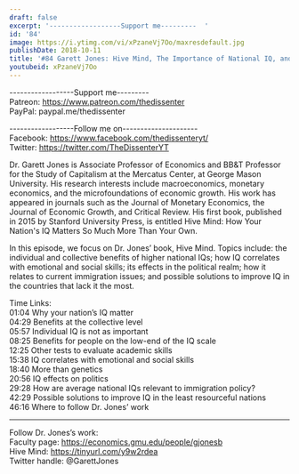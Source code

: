 ```yaml
---
draft: false
excerpt: '------------------Support me---------  '
id: '84'
image: https://i.ytimg.com/vi/xPzaneVj7Oo/maxresdefault.jpg
publishDate: 2018-10-11
title: '#84 Garett Jones: Hive Mind, The Importance of National IQ, and Immigration'
youtubeid: xPzaneVj7Oo
---
```

<div class="timelinks">

------------------Support me---------  
Patreon: https://www.patreon.com/thedissenter  
PayPal: paypal.me/thedissenter

------------------Follow me on---------------------  
Facebook: https://www.facebook.com/thedissenteryt/  
Twitter: https://twitter.com/TheDissenterYT

Dr. Garett Jones is Associate Professor of Economics and BB&T Professor for the Study of Capitalism at the Mercatus Center, at George Mason University. His research interests include macroeconomics, monetary economics, and the microfoundations of economic growth. His work has appeared in journals such as the Journal of Monetary Economics, the Journal of Economic Growth, and Critical Review. His first book, published in 2015 by Stanford University Press, is entitled Hive Mind: How Your Nation's IQ Matters So Much More Than Your Own.

In this episode, we focus on Dr. Jones’ book, Hive Mind. Topics include: the individual and collective benefits of higher national IQs; how IQ correlates with emotional and social skills; its effects in the political realm; how it relates to current immigration issues; and possible solutions to improve IQ in the countries that lack it the most. 

Time Links:  
<time>01:04</time> Why your nation’s IQ matter        
<time>04:29</time> Benefits at the collective level      
<time>05:57</time> Individual IQ is not as important  
<time>08:25</time> Benefits for people on the low-end of the IQ scale  
<time>12:25</time> Other tests to evaluate academic skills          
<time>15:38</time> IQ correlates with emotional and social skills       
<time>18:40</time> More than genetics    
<time>20:56</time> IQ effects on politics   
<time>29:28</time> How are average national IQs relevant to immigration policy?  
<time>42:29</time> Possible solutions to improve IQ in the least resourceful nations  
<time>46:16</time> Where to follow Dr. Jones’ work

---

Follow Dr. Jones’s work:  
Faculty page: https://economics.gmu.edu/people/gjonesb  
Hive Mind: https://tinyurl.com/y9w2rdea  
Twitter handle: @GarettJones
</div>

